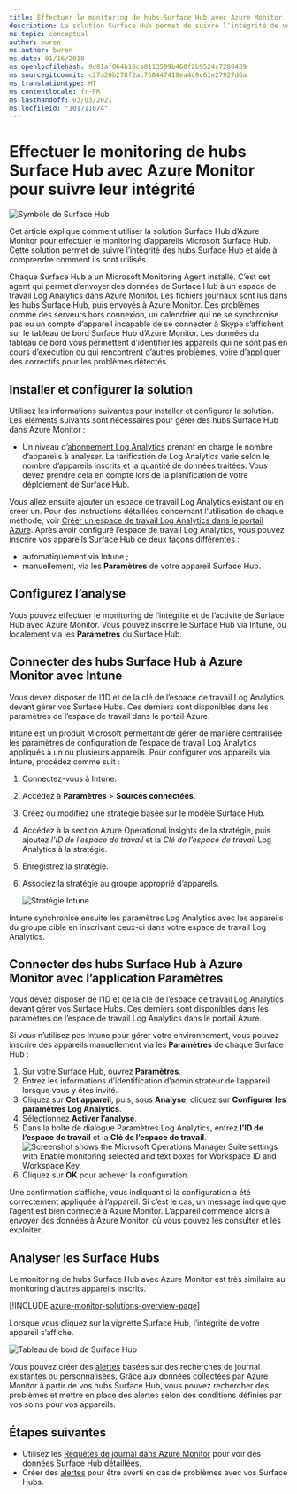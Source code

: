 ```yaml
---
title: Effectuer le monitoring de hubs Surface Hub avec Azure Monitor | Microsoft Docs
description: La solution Surface Hub permet de suivre l’intégrité de vos Surface Hubs et de comprendre comment ils sont utilisés.
ms.topic: conceptual
author: bwren
ms.author: bwren
ms.date: 01/16/2018
ms.openlocfilehash: 9d81af064b18ca8113599b460f2b9524c7288439
ms.sourcegitcommit: c27a20b278f2ac758447418ea4c8c61e27927d6a
ms.translationtype: HT
ms.contentlocale: fr-FR
ms.lasthandoff: 03/03/2021
ms.locfileid: "101711074"
---
```

# <a name="monitor-surface-hubs-with-azure-monitor-to-track-their-health"></a>Effectuer le monitoring de hubs Surface Hub avec Azure Monitor pour suivre leur intégrité

![Symbole de Surface Hub](./media/surface-hubs/surface-hub-symbol.png)

Cet article explique comment utiliser la solution Surface Hub d’Azure Monitor pour effectuer le monitoring d’appareils Microsoft Surface Hub. Cette solution permet de suivre l’intégrité des hubs Surface Hub et aide à comprendre comment ils sont utilisés.

Chaque Surface Hub a un Microsoft Monitoring Agent installé. C’est cet agent qui permet d’envoyer des données de Surface Hub à un espace de travail Log Analytics dans Azure Monitor. Les fichiers journaux sont lus dans les hubs Surface Hub, puis envoyés à Azure Monitor. Des problèmes comme des serveurs hors connexion, un calendrier qui ne se synchronise pas ou un compte d’appareil incapable de se connecter à Skype s’affichent sur le tableau de bord Surface Hub d’Azure Monitor. Les données du tableau de bord vous permettent d’identifier les appareils qui ne sont pas en cours d’exécution ou qui rencontrent d’autres problèmes, voire d’appliquer des correctifs pour les problèmes détectés.

## <a name="install-and-configure-the-solution"></a>Installer et configurer la solution
Utilisez les informations suivantes pour installer et configurer la solution. Les éléments suivants sont nécessaires pour gérer des hubs Surface Hub dans Azure Monitor :

* Un niveau d’[abonnement Log Analytics](https://azure.microsoft.com/pricing/details/log-analytics/) prenant en charge le nombre d’appareils à analyser. La tarification de Log Analytics varie selon le nombre d’appareils inscrits et la quantité de données traitées. Vous devez prendre cela en compte lors de la planification de votre déploiement de Surface Hub.

Vous allez ensuite ajouter un espace de travail Log Analytics existant ou en créer un. Pour des instructions détaillées concernant l’utilisation de chaque méthode, voir [Créer un espace de travail Log Analytics dans le portail Azure](../logs/quick-create-workspace.md). Après avoir configuré l’espace de travail Log Analytics, vous pouvez inscrire vos appareils Surface Hub de deux façons différentes :

* automatiquement via Intune ;
* manuellement, via les **Paramètres** de votre appareil Surface Hub.

## <a name="set-up-monitoring"></a>Configurez l’analyse
Vous pouvez effectuer le monitoring de l’intégrité et de l’activité de Surface Hub avec Azure Monitor. Vous pouvez inscrire le Surface Hub via Intune, ou localement via les **Paramètres** du Surface Hub.

## <a name="connect-surface-hubs-to-azure-monitor-through-intune"></a>Connecter des hubs Surface Hub à Azure Monitor avec Intune
Vous devez disposer de l’ID et de la clé de l’espace de travail Log Analytics devant gérer vos Surface Hubs. Ces derniers sont disponibles dans les paramètres de l’espace de travail dans le portail Azure.

Intune est un produit Microsoft permettant de gérer de manière centralisée les paramètres de configuration de l’espace de travail Log Analytics appliqués à un ou plusieurs appareils. Pour configurer vos appareils via Intune, procédez comme suit :

1. Connectez-vous à Intune.
2. Accédez à **Paramètres** > **Sources connectées**.
3. Créez ou modifiez une stratégie basée sur le modèle Surface Hub.
4. Accédez à la section Azure Operational Insights de la stratégie, puis ajoutez *l’ID de l’espace de travail* et la *Clé de l’espace de travail* Log Analytics à la stratégie.
5. Enregistrez la stratégie.
6. Associez la stratégie au groupe approprié d’appareils.

   ![Stratégie Intune](./media/surface-hubs/intune.png)

Intune synchronise ensuite les paramètres Log Analytics avec les appareils du groupe cible en inscrivant ceux-ci dans votre espace de travail Log Analytics.

## <a name="connect-surface-hubs-to-azure-monitor-using-the-settings-app"></a>Connecter des hubs Surface Hub à Azure Monitor avec l’application Paramètres
Vous devez disposer de l’ID et de la clé de l’espace de travail Log Analytics devant gérer vos Surface Hubs. Ces derniers sont disponibles dans les paramètres de l’espace de travail Log Analytics dans le portail Azure.

Si vous n’utilisez pas Intune pour gérer votre environnement, vous pouvez inscrire des appareils manuellement via les **Paramètres** de chaque Surface Hub :

1. Sur votre Surface Hub, ouvrez **Paramètres**.
2. Entrez les informations d’identification d’administrateur de l’appareil lorsque vous y êtes invité.
3. Cliquez sur **Cet appareil**, puis, sous **Analyse**, cliquez sur **Configurer les paramètres Log Analytics**.
4. Sélectionnez **Activer l’analyse**.
5. Dans la boîte de dialogue Paramètres Log Analytics, entrez **l’ID de l’espace de travail** et la **Clé de l’espace de travail**.  
   ![Screenshot shows the Microsoft Operations Manager Suite settings with Enable monitoring selected and text boxes for Workspace ID and Workspace Key.](./media/surface-hubs/settings.png)
6. Cliquez sur **OK** pour achever la configuration.

Une confirmation s’affiche, vous indiquant si la configuration a été correctement appliquée à l’appareil. Si c’est le cas, un message indique que l’agent est bien connecté à Azure Monitor. L’appareil commence alors à envoyer des données à Azure Monitor, où vous pouvez les consulter et les exploiter.

## <a name="monitor-surface-hubs"></a>Analyser les Surface Hubs
Le monitoring de hubs Surface Hub avec Azure Monitor est très similaire au monitoring d’autres appareils inscrits.

[!INCLUDE [azure-monitor-solutions-overview-page](../../../includes/azure-monitor-solutions-overview-page.md)]

Lorsque vous cliquez sur la vignette Surface Hub, l’intégrité de votre appareil s’affiche.

   ![Tableau de bord de Surface Hub](./media/surface-hubs/surface-hub-dashboard.png)

Vous pouvez créer des [alertes](../alerts/alerts-overview.md) basées sur des recherches de journal existantes ou personnalisées. Grâce aux données collectées par Azure Monitor à partir de vos hubs Surface Hub, vous pouvez rechercher des problèmes et mettre en place des alertes selon des conditions définies par vos soins pour vos appareils.

## <a name="next-steps"></a>Étapes suivantes
* Utilisez les [Requêtes de journal dans Azure Monitor](../logs/log-query-overview.md) pour voir des données Surface Hub détaillées.
* Créer des [alertes](../alerts/alerts-overview.md) pour être averti en cas de problèmes avec vos Surface Hubs.
